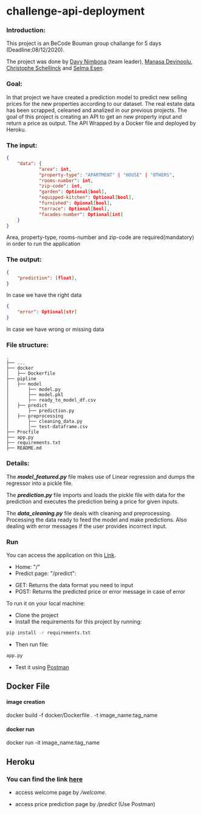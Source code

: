 # challenge-api-deployment

### Introduction:
This project is an BeCode Bouman group challange for 5 days (Deadline:08/12/2020). 

The project was done by [Davy Nimbona](https://github.com/davymariko) (team leader), [Manasa Devinoolu](https://github.com/manasanoolu7), [Christophe Schellinck](https://github.com/christopheschellinck) and [Selma Esen](https://github.com/selmaesen). 

### Goal:

In that project we have created a prediction model to predict new selling prices for the new properties according to our dataset. The real estate data has been scrapped, celeaned and analized in our previous projects. The goal of this project is creating an API to get an new property input and return a price as output. The API Wrapped by a Docker file and deployed by Heroku.

### The input:
```json
{
    "data": {
            "area": int,
            "property-type": "APARTMENT" | "HOUSE" | "OTHERS",
            "rooms-number": int,
            "zip-code": int,
            "garden": Optional[bool],
            "equipped-kitchen": Optional[bool],
            "furnished": Opional[bool],
            "terrace": Optional[bool],
            "facades-number": Optional[int]
    }
}
```

Area, property-type, rooms-number and zip-code are required(mandatory) in order to run the application

### The output:
```json
{
    "prediction": [float],
}
```
In case we have the right data
```json
{
    "error": Optional[str]
}
```
In case we have wrong or missing data

### File structure:

    .
    ├── ...
    ├── docker                    
    │   ├── Dockerfile                           
    ├── pipline                    
    │   ├── model
    │       ├── model.py
    │       ├── model.pkl
    │       ├── ready_to_model_df.csv
    │   ├── predict
    │       ├── prediction.py
    │   ├── preprocessing 
    │       ├── cleaning_data.py
    │       │── test-dataframe.csv
    ├── Procfile
    ├── app.py
    ├── requirements.txt
    ├── README.md
    



### Details:

The ***model_featured.py*** file makes use of Linear regression and dumps the regressor into a pickle file.

The ***prediction.py*** file imports and loads the pickle file with data for the prediction and executes the prediction being a price for given inputs.

The ***data_cleaning.py*** file deals with cleaning and preprocessing. Processing the data ready to feed the model and make predictions. Also dealing with error messages if the user provides incorrect input.


### Run
You can access the application on this [Link](https://davy-api.herokuapp.com/).
- Home: "/"
- Predict page: "/predict":
* GET: Returns the data format you need to input
* POST: Returns the predicted price or error message in case of error

To run it on your local machine:
- Clone the project
- Install the requirements for this project by running:
```bash
pip install -r requirements.txt
```
- Then run file:
```bash
app.py
```
- Test it using [Postman](https://www.postman.com/)

## Docker File

#### image creation
docker build -f docker/Dockerfile . -t image_name:tag_name

#### docker run
docker run -it image_name:tag_name


## Heroku 

### You can find the link [here](http://davy-api.herokuapp.com/)

- access welcome page by */welcome*. 

- access price prediction page by */predict* (Use Postman)

